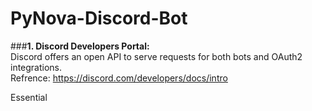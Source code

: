 # PyNova-Discord-Bot

###**1. Discord Developers Portal:**   
Discord offers an open API to serve requests for both bots and OAuth2 integrations.     
Refrence: https://discord.com/developers/docs/intro  

Essential 
